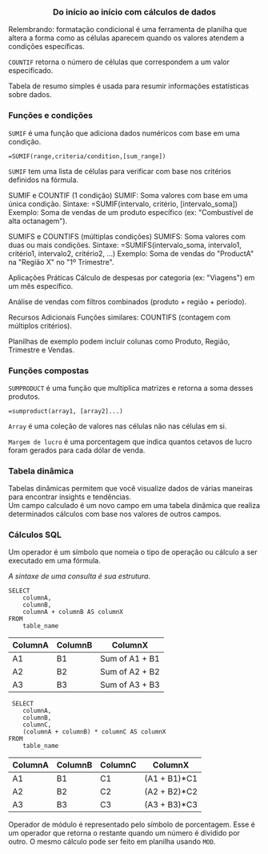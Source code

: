 ### <center> Do início ao início com cálculos de dados </center>

Relembrando: formatação condicional é uma ferramenta de planilha que altera a forma como as células aparecem quando os valores atendem a condições específicas. 

`COUNTIF` retorna o número de células que correspondem a um valor especificado. <br>

Tabela de resumo simples é usada para resumir informações estatísticas sobre dados. <br>

### Funções e condições 

`SUMIF` é uma função que adiciona dados numéricos com base em uma condição. 

`=SUMIF(range,criteria/condition,[sum_range])`

`SUMIF` tem uma lista de células para verificar com base nos critérios definidos na fórmula. 

SUMIF e COUNTIF (1 condição)
SUMIF: Soma valores com base em uma única condição.
Sintaxe: =SUMIF(intervalo, critério, [intervalo_soma])
Exemplo: Soma de vendas de um produto específico (ex: "Combustível de alta octanagem").

SUMIFS e COUNTIFS (múltiplas condições)
SUMIFS: Soma valores com duas ou mais condições.
Sintaxe: =SUMIFS(intervalo_soma, intervalo1, critério1, intervalo2, critério2, ...)
Exemplo: Soma de vendas do "ProductA" na "Região X" no "1º Trimestre".

Aplicações Práticas
Cálculo de despesas por categoria (ex: "Viagens") em um mês específico.

Análise de vendas com filtros combinados (produto + região + período).

Recursos Adicionais
Funções similares: COUNTIFS (contagem com múltiplos critérios).

Planilhas de exemplo podem incluir colunas como Produto, Região, Trimestre e Vendas.

### Funções compostas 

`SUMPRODUCT` é uma função que multiplica matrizes e retorna a soma desses produtos. <br>

`=sumproduct(array1, [array2]...)`

`Array` é uma coleção de valores nas células não nas células em si. <br>

`Margem de lucro` é uma porcentagem que indica quantos cetavos de lucro foram gerados para cada dólar de venda. 

### Tabela dinâmica

Tabelas dinâmicas permitem que você visualize dados de várias maneiras para encontrar insights e tendências. <br>
Um campo calculado é um novo campo em uma tabela dinâmica que realiza determinados cálculos com base nos valores de outros campos. <br>

### Cálculos SQL

Um operador é um símbolo que nomeia o tipo de operação ou cálculo a ser executado em uma fórmula. 

_A sintaxe de uma consulta é sua estrutura._

    SELECT 
        columnA,
        columnB,
        columnA + columnB AS columnX
    FROM
        table_name

|ColumnA| ColumnB| ColumnX |
|-------|--------|-------- |
|A1     |B1      | Sum of A1 + B1 |
|A2     |B2      | Sum of A2 + B2 |
|A3     |B3      | Sum of A3 + B3 |


     SELECT 
        columnA,
        columnB,
        columnC,
        (columnA + columnB) * columnC AS columnX
    FROM
        table_name

|ColumnA| ColumnB| ColumnC |ColumnX  |
|-------|--------|---------|---------|
| A1    | B1     | C1 | (A1 + B1)*C1 |
| A2    | B2     | C2 | (A2 + B2)*C2 |
| A3    | B3     | C3 | (A3 + B3)*C3 |


Operador de módulo é representado pelo símbolo de porcentagem. Esse é um operador que retorna o restante quando um número é dividido por outro. 
O mesmo cálculo pode ser feito em planilha usando `MOD`. 
